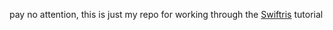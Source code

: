 pay no attention, this is just my repo for working through the
[Swiftris](https://www.bloc.io/tutorials/swiftris-build-your-first-ios-game-with-swift)
tutorial
